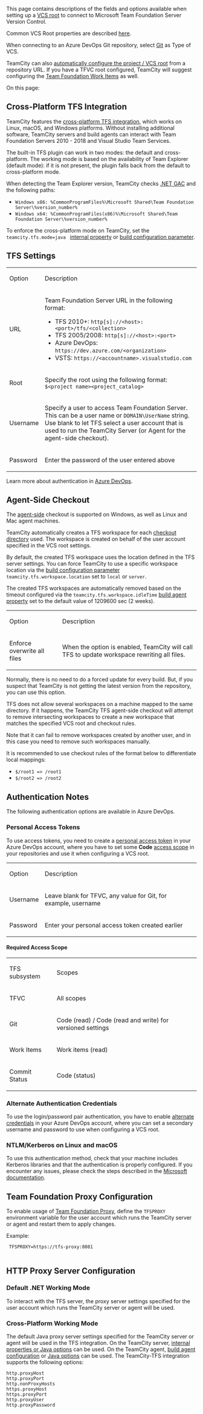 [//]: # (title: Team Foundation Server)
[//]: # (auxiliary-id: Team Foundation Server)

This page contains descriptions of the fields and options available when setting up a [VCS root](vcs-root.md) to connect to Microsoft Team Foundation Server Version Control.

Common VCS Root properties are described [here](configuring-vcs-roots.md).

When connecting to an Azure DevOps Git repository, select [Git](git.md) as Type of VCS. 

<tip>

TeamCity can also [automatically configure the project / VCS root](guess-settings-from-repository-url.md) from a repository URL.
If you have a TFVC root configured, TeamCity will suggest configuring the [Team Foundation Work Items](team-foundation-work-items.md) as well.
</tip>


On this page:

<tag-list of="chapter" mode="tree" depth="4"/>

## Cross-Platform TFS Integration

TeamCity features the  [cross-platform TFS integration](https://blog.jetbrains.com/teamcity/2015/12/teamcity-cross-platform-tfs-support/), which works on Linux, macOS, and Windows platforms. Without installing additional software, TeamCity servers and build agents can interact with Team Foundation Servers 2010 \- 2018 and Visual Studio Team Services.

The built\-in TFS plugin can work in two modes: the default and cross\-platform. The working mode is based on the availability of Team Explorer (default mode): if it is not present, the plugin falls back from the default to cross\-platform mode. 

When detecting the Team Explorer version, TeamCity checks [.NET GAC](https://msdn.microsoft.com/en-us/library/yf1d93sz.aspx) and the following paths:
* `Windows x86: %CommonProgramFiles%\Microsoft Shared\Team Foundation Server\%version_number%`
* `Windows x64: %CommonProgramFiles(x86)%\Microsoft Shared\Team Foundation Server\%version_number%`


To enforce the cross\-platform mode on TeamCity, set the `teamcity.tfs.mode=java ` [internal property](configuring-teamcity-server-startup-properties.md) or [build configuration parameter](configuring-build-parameters.md).

## TFS Settings

<table><tr>

<td>

Option


</td>

<td>

Description


</td></tr><tr>

<td>

URL


</td>

<td>

Team Foundation Server URL in the following format:

* TFS 2010+: `http[s]://<host>:<port>/tfs/<collection>`
* TFS 2005/2008: `http[s]://<host>:<port>`
* Azure DevOps: `https://dev.azure.com/<organization>`
* VSTS: `https://<accountname>.visualstudio.com`


</td></tr><tr>

<td>

Root

</td>

<td>

Specify the root using the following format: ` $<project name><project_catalog>`


</td></tr><tr>

<td>

Username


</td>

<td>

Specify a user to access Team Foundation Server. This can be a user name or `DOMAIN\UserName` string.   
Use blank to let TFS select a user account that is used to run the TeamCity Server (or Agent for the agent\-side checkout).


</td></tr><tr>

<td>

Password


</td>

<td>

Enter the password of the user entered above


</td></tr></table>

Learn more about authentication in [Azure DevOps](#Authentication+Notes).



## Agent-Side Checkout

The [agent-side](vcs-checkout-mode.md) checkout is supported on Windows, as well as Linux and Mac agent machines.

TeamCity automatically creates a TFS workspace for each [checkout directory](build-checkout-directory.md) used. The workspace is created on behalf of the user account specified in the VCS root settings.

By default, the created TFS workspace uses the location defined in the TFS server settings. You can force TeamCity to use a specific workspace location via the [build configuration parameter](configuring-build-parameters.md) `teamcity.tfs.workspace.location` set to `local` or `server`.

The created TFS workspaces are automatically removed based on the timeout configured via the `teamcity.tfs.workspace.idleTime` [build agent property](build-agent-configuration.md) set to the default value of 1209600 sec (2 weeks).

<table><tr>

<td>

Option


</td>

<td>

Description


</td></tr><tr>

<td>

Enforce overwrite all files


</td>

<td>

When the option is enabled, TeamCity will call TFS to update workspace rewriting all files.


</td></tr></table>

Normally, there is no need to do a forced update for every build. But, if you suspect that TeamCity is not getting the latest version from the repository, you can use this option.

<note>

TFS does not allow several workspaces on a machine mapped to the same directory. If it happens, the TeamCity TFS agent\-side checkout will attempt to remove intersecting workspaces to create a new workspace that matches the specified VCS root and checkout rules.

Note that it can fail to remove workspaces created by another user, and in this case you need to remove such workspaces manually.

It is recommended to use checkout rules of the format below to differentiate local mappings:

* `$/root1 => /root1`
* `$/root2 => /root2`

</note>

## Authentication Notes

The following authentication options are available in Azure DevOps.

<chunk include-id="azure-authentication">

### Personal Access Tokens

To use access tokens, you need to create a [personal access token](https://www.visualstudio.com/en-us/docs/setup-admin/team-services/use-personal-access-tokens-to-authenticate) in your Azure DevOps account, where you have to set some __Code__ [access scope](#Required+Access+Scope) in your repositories and use it when configuring a VCS root.

<table><tr>

<td>

Option

</td>

<td>

Description

</td></tr><tr>

<td>

Username

</td>

<td>

Leave blank for TFVC, any value for Git, for example, username

</td></tr><tr>

<td>

Password

</td>

<td>

Enter your personal access token created earlier 

</td></tr></table>

#### Required Access Scope

<table><tr>

<td>

TFS subsystem

</td>

<td>

Scopes

</td></tr><tr>

<td>

TFVC

</td>

<td>

All scopes

</td></tr><tr>

<td>

Git

</td>

<td>

Code (read) / Code (read and write) for versioned settings

</td></tr><tr>

<td>

Work Items

</td>

<td>

Work items (read)

</td></tr><tr>

<td>

Commit Status

</td>

<td>

Code (status)

</td></tr></table>

### Alternate Authentication Credentials

To use the login/password pair authentication, you have to enable [alternate credentials](https://www.visualstudio.com/en-us/docs/report/analytics/client-authentication-options#create-an-alternate-access-credential) in your Azure DevOps account, where you can set a secondary username and password to use when configuring a VCS root.

</chunk>

### NTLM/Kerberos on Linux and macOS

To use this authentication method, check that your machine includes Kerberos libraries and that the authentication is properly configured. If you encounter any issues, please check the steps described in the [Microsoft documentation](https://msdn.microsoft.com/en-us/library/gg475929(v=vs.120).aspx#Anchor_3).

## Team Foundation Proxy Configuration

To enable usage of [Team Foundation Proxy](https://www.visualstudio.com/en-us/docs/setup-admin/tfs/install/install-proxy-setup-remote), define the `TFSPROXY` environment variable for the user account which runs the TeamCity server or agent and restart them to apply changes.

Example:

```Plain Text
 TFSPROXY=https://tfs-proxy:8081
 
```



## HTTP Proxy Server Configuration

### Default .NET Working Mode

To interact with the TFS server, the proxy server settings specified for the user account which runs the TeamCity server or agent will be used. 

### Cross-Platform Working Mode

The default Java proxy server settings specified for the TeamCity server or agent will be used in the TFS integration. On the TeamCity server, [internal properties or Java options](configuring-teamcity-server-startup-properties.md) can be used. On the TeamCity agent, [build agent configuration](build-agent-configuration.md) or [Java options](configuring-build-agent-startup-properties.md) can be used. The TeamCity\-TFS integration supports the following options:


```Plain Text
http.proxyHost
http.proxyPort
http.nonProxyHosts
https.proxyHost
https.proxyPort
http.proxyUser
http.proxyPassword

```


